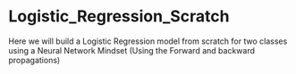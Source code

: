 # Logistic_Regression_Scratch
Here we will build a Logistic Regression model from scratch for two classes using a Neural Network Mindset (Using the Forward and backward propagations)
